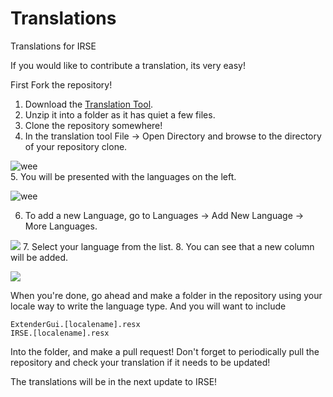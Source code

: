 # Translations
Translations for IRSE


If you would like to contribute a translation, its very easy! 

  First Fork the repository!

  1. Download the [Translation Tool](https://github.com/HakanL/resxtranslator/releases/latest).
  2. Unzip it into a folder as it has quiet a few files.
  3. Clone the repository somewhere!
  4. In the translation tool File -> Open Directory and browse to the directory of your repository clone.
  
  ![wee](https://ul.rootronics.org/DHoD)  
  5. You will be presented with the languages on the left.
  
  ![wee](https://ul.rootronics.org/b3DZ)

  6. To add a new Language, go to Languages -> Add New Language -> More Languages.
  
  ![](https://ul.rootronics.org/S0Ol)
  7. Select your language from the list.
  8. You can see that a new column will be added.
  
 ![](https://ul.rootronics.org/zCn3)

  When you're done, go ahead and make a folder in the repository using your locale way to write the language type. And you will want to include 
  
    ExtenderGui.[localename].resx
    IRSE.[localename].resx

  Into the folder, and make a pull request! Don't forget to periodically pull the repository and check your translation if it needs to be updated!
  
  The translations will be in the next update to IRSE!
   
